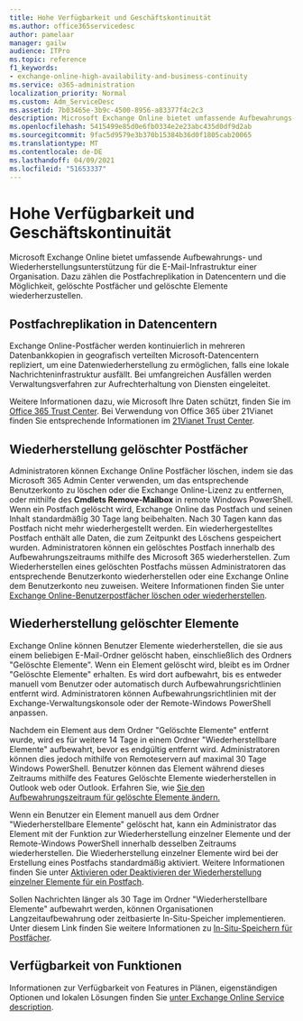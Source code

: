 ```yaml
---
title: Hohe Verfügbarkeit und Geschäftskontinuität
ms.author: office365servicedesc
author: pamelaar
manager: gailw
audience: ITPro
ms.topic: reference
f1_keywords:
- exchange-online-high-availability-and-business-continuity
ms.service: o365-administration
localization_priority: Normal
ms.custom: Adm_ServiceDesc
ms.assetid: 7b03465e-3b9c-4500-8956-a83377f4c2c3
description: Microsoft Exchange Online bietet umfassende Aufbewahrungs- und Wiederherstellungsunterstützung für die E-Mail-Infrastruktur einer Organisation. Dazu zählen die Postfachreplikation in Datencentern und die Möglichkeit, gelöschte Postfächer und gelöschte Elemente wiederherzustellen.
ms.openlocfilehash: 5415499e85d0e6fb0334e2e23abc435d0df9d2ab
ms.sourcegitcommit: 9fac5d9579e3b370b15384b36d0f1805cab20065
ms.translationtype: MT
ms.contentlocale: de-DE
ms.lasthandoff: 04/09/2021
ms.locfileid: "51653337"
---
```

# <a name="high-availability-and-business-continuity"></a>Hohe Verfügbarkeit und Geschäftskontinuität

Microsoft Exchange Online bietet umfassende Aufbewahrungs- und Wiederherstellungsunterstützung für die E-Mail-Infrastruktur einer Organisation. Dazu zählen die Postfachreplikation in Datencentern und die Möglichkeit, gelöschte Postfächer und gelöschte Elemente wiederherzustellen.
  
## <a name="mailbox-replication-at-data-centers"></a>Postfachreplikation in Datencentern

Exchange Online-Postfächer werden kontinuierlich in mehreren Datenbankkopien in geografisch verteilten Microsoft-Datencentern repliziert, um eine Datenwiederherstellung zu ermöglichen, falls eine lokale Nachrichteninfrastruktur ausfällt. Bei umfangreichen Ausfällen werden Verwaltungsverfahren zur Aufrechterhaltung von Diensten eingeleitet.
  
Weitere Informationen dazu, wie Microsoft Ihre Daten schützt, finden Sie im [Office 365 Trust Center](https://go.microsoft.com/fwlink/p/?LinkId=299135). Bei Verwendung von Office 365 über 21Vianet finden Sie entsprechende Informationen im [21Vianet Trust Center](https://www.21vbluecloud.com/office365/trustcenter/onlineservices.mdl).
  
## <a name="deleted-mailbox-recovery"></a>Wiederherstellung gelöschter Postfächer

Administratoren können Exchange Online Postfächer löschen, indem sie das Microsoft 365 Admin Center verwenden, um das entsprechende Benutzerkonto zu löschen oder die Exchange Online-Lizenz zu entfernen, oder mithilfe des **Cmdlets Remove-Mailbox** in remote Windows PowerShell. Wenn ein Postfach gelöscht wird, Exchange Online das Postfach und seinen Inhalt standardmäßig 30 Tage lang beibehalten. Nach 30 Tagen kann das Postfach nicht mehr wiederhergestellt werden. Ein wiederhergestelltes Postfach enthält alle Daten, die zum Zeitpunkt des Löschens gespeichert wurden. Administratoren können ein gelöschtes Postfach innerhalb des Aufbewahrungszeitraums mithilfe des Microsoft 365 wiederherstellen. Zum Wiederherstellen eines gelöschten Postfachs müssen Administratoren das entsprechende Benutzerkonto wiederherstellen oder eine Exchange Online dem Benutzerkonto neu zuweisen. Weitere Informationen finden Sie unter [Exchange Online-Benutzerpostfächer löschen oder wiederherstellen](/exchange/recipients-in-exchange-online/delete-or-restore-mailboxes).
  
## <a name="deleted-item-recovery"></a>Wiederherstellung gelöschter Elemente

Exchange Online können Benutzer Elemente wiederherstellen, die sie aus einem beliebigen E-Mail-Ordner gelöscht haben, einschließlich des Ordners "Gelöschte Elemente". Wenn ein Element gelöscht wird, bleibt es im Ordner "Gelöschte Elemente" erhalten. Es wird dort aufbewahrt, bis es entweder manuell vom Benutzer oder automatisch durch Aufbewahrungsrichtlinien entfernt wird. Administratoren können Aufbewahrungsrichtlinien mit der Exchange-Verwaltungskonsole oder der Remote-Windows PowerShell anpassen.
  
Nachdem ein Element aus dem Ordner "Gelöschte Elemente" entfernt wurde, wird es für weitere 14 Tage in einem Ordner "Wiederherstellbare Elemente" aufbewahrt, bevor es endgültig entfernt wird. Administratoren können dies jedoch mithilfe von Remoteservern auf maximal 30 Tage Windows PowerShell. Benutzer können das Element während dieses Zeitraums mithilfe des Features Gelöschte Elemente wiederherstellen in Outlook web oder Outlook. Erfahren Sie, wie [Sie den Aufbewahrungszeitraum für gelöschte Elemente ändern.](/exchange/recipients-in-exchange-online/manage-user-mailboxes/change-deleted-item-retention)
  
Wenn ein Benutzer ein Element manuell aus dem Ordner "Wiederherstellbare Elemente" gelöscht hat, kann ein Administrator das Element mit der Funktion zur Wiederherstellung einzelner Elemente und der Remote-Windows PowerShell innerhalb desselben Zeitraums wiederherstellen. Die Wiederherstellung einzelner Elemente wird bei der Erstellung eines Postfachs standardmäßig aktiviert. Weitere Informationen finden Sie unter [Aktivieren oder Deaktivieren der Wiederherstellung einzelner Elemente für ein Postfach](/exchange/recipients-in-exchange-online/manage-user-mailboxes/enable-or-disable-single-item-recovery).
  
Sollen Nachrichten länger als 30 Tage im Ordner "Wiederherstellbare Elemente" aufbewahrt werden, können Organisationen Langzeitaufbewahrung oder zeitbasierte In-Situ-Speicher implementieren. Unter diesem Link finden Sie weitere Informationen zu [In-Situ-Speichern für Postfächer](/exchange/security-and-compliance/in-place-and-litigation-holds).
  
## <a name="feature-availability"></a>Verfügbarkeit von Funktionen

Informationen zur Verfügbarkeit von Features in Plänen, eigenständigen Optionen und lokalen Lösungen finden Sie [unter Exchange Online Service description](exchange-online-service-description.md).
